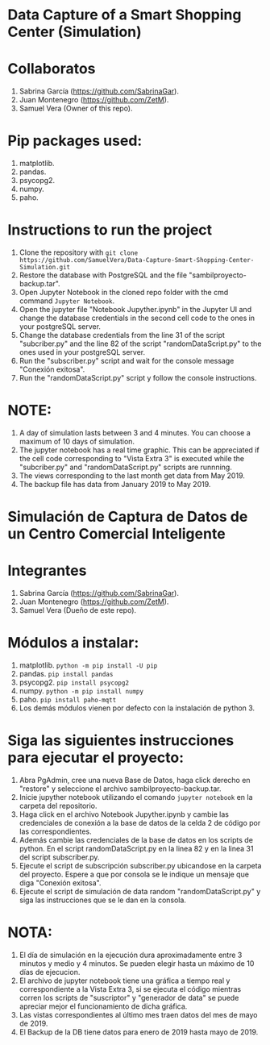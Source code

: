 # Data Capture of a Smart Shopping Center (Simulation)

# Collaboratos

1. Sabrina García (https://github.com/SabrinaGar).
2. Juan Montenegro (https://github.com/ZetM).
3. Samuel Vera (Owner of this repo).

# Pip packages used:

1. matplotlib.
2. pandas.
3. psycopg2.
4. numpy.
5. paho.

# Instructions to run the project

1. Clone the repository with `git clone https://github.com/SamuelVera/Data-Capture-Smart-Shopping-Center-Simulation.git`
2. Restore the database with PostgreSQL and the file "sambilproyecto-backup.tar".
3. Open Jupyter Notebook in the cloned repo folder with the cmd command `Jupyter Notebook`.
4. Open the jupyter file "Notebook Jupyther.ipynb" in the Jupyter UI and change the database credentials in the second cell code to the ones in your postgreSQL server.
5. Change the database credentials from the line 31 of the script "subcriber.py" and the line 82 of the script "randomDataScript.py" to the ones used in your postgreSQL server.
6. Run the "subscriber.py" script and wait for the console message "Conexión exitosa".
7. Run the "randomDataScript.py" script y follow the console instructions.

# NOTE:

1. A day of simulation lasts between 3 and 4 minutes. You can choose a maximum of 10 days of simulation.
2. The jupyter notebook has a real time graphic. This can be appreciated if the cell code corresponding to "Vista Extra 3" is executed while the "subcriber.py" and "randomDataScript.py" scripts are runnning.
3. The views corresponding to the last month get data from May 2019.
4. The backup file has data from January 2019 to May 2019.

# Simulación de Captura de Datos de un Centro Comercial Inteligente

# Integrantes

1. Sabrina García (https://github.com/SabrinaGar).
2. Juan Montenegro (https://github.com/ZetM).
3. Samuel Vera (Dueño de este repo).

# Módulos a instalar:

1. matplotlib. `python -m pip install -U pip`
2. pandas. `pip install pandas`
3. psycopg2. `pip install psycopg2`
4. numpy. `python -m pip install numpy`
5. paho. `pip install paho-mqtt`
6. Los demás módulos vienen por defecto con la instalación de python 3.

# Siga las siguientes instrucciones para ejecutar el proyecto:

1. Abra PgAdmin, cree una nueva Base de Datos, haga click derecho en "restore" y seleccione el archivo sambilproyecto-backup.tar. 
2. Inicie jupyther notebook utilizando el comando `jupyter notebook` en la carpeta del repositorio.
3. Haga click en el archivo Notebook Jupyther.ipynb y cambie las credenciales de conexión a la base de datos de la celda 2 de código por las correspondientes.
4. Además cambie las credenciales de la base de datos en los scripts de python. En el script randomDataScript.py en la linea 82 y en la linea 31 del script subscriber.py.
5. Ejecute el script de subscripción subscriber.py ubicandose en la carpeta del proyecto. Espere a que por consola se le indique un mensaje que diga "Conexión exitosa".
6. Ejecute el script de simulación de data random "randomDataScript.py" y siga las instrucciones que se le dan en la consola.

# NOTA:

1. El día de simulación en la ejecución dura aproximadamente entre 3 minutos y medio y 4 minutos. Se pueden elegir hasta un máximo de 10 días de ejecucion.
2. El archivo de jupyter notebook tiene una gráfica a tiempo real y correspondiente a la Vista Extra 3, si se ejecuta el código mientras corren los scripts de "suscriptor" y "generador de data" se puede apreciar mejor el funcionamiento de dicha gráfica.
3. Las vistas correspondientes al último mes traen datos del mes de mayo de 2019.
4. El Backup de la DB tiene datos para enero de 2019 hasta mayo de 2019.
